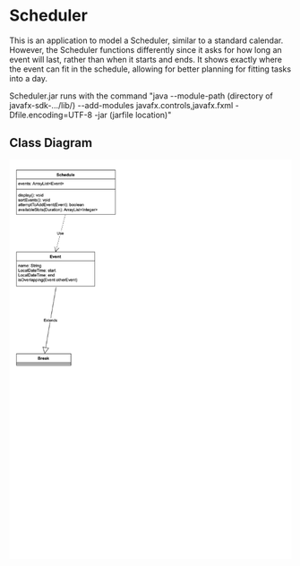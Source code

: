 # Scheduler

This is an application to model a Scheduler, similar to a standard calendar. However, the Scheduler functions differently since it asks for how long an event will last, rather than when it starts and ends. It shows exactly where the event can fit in the schedule, allowing for better planning for fitting tasks into a day.

Scheduler.jar runs with the command "java --module-path (directory of javafx-sdk-.../lib/) --add-modules javafx.controls,javafx.fxml -Dfile.encoding=UTF-8 -jar (jarfile location)"

## Class Diagram
![alt text](https://github.com/bran214/Scheduler/raw/main/Brainstorm/Class_Diagram.png "Class Diagram")  
